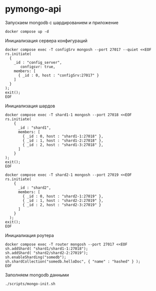 # pymongo-api

Запускаем mongodb с шардированием и приложение

```shell
docker compose up -d
```

Инициализация сервера конфигураций

```shell
docker compose exec -T configSrv mongosh --port 27017 --quiet <<EOF
rs.initiate(
  {
    _id : "config_server",
       configsvr: true,
    members: [
      { _id : 0, host : "configSrv:27017" }
    ]
  }
);
exit();
EOF
```

Инициализация шардов

```shell
docker compose exec -T shard1-1 mongosh --port 27018 <<EOF
rs.initiate(
    {
      _id : "shard1",
      members: [
        { _id : 0, host : "shard1-1:27018" },
        { _id : 1, host : "shard1-2:27018" },
        { _id : 2, host : "shard1-3:27018" },
      ]
    }
);
exit();
EOF
```

```shell
docker compose exec -T shard2-1 mongosh --port 27019 <<EOF
rs.initiate(
    {
      _id : "shard2",
      members: [
        { _id : 0, host : "shard2-1:27019" },
        { _id : 1, host : "shard2-2:27019" },
        { _id : 2, host : "shard2-3:27019" }
      ]
    }
  );
exit();
EOF
```

Инициалиация роутера

```shell
docker compose exec -T router mongosh --port 27017 <<EOF
sh.addShard( "shard1/shard1-1:27018");
sh.addShard( "shard2/shard2-2:27019");
sh.enableSharding("somedb");
sh.shardCollection("somedb.helloDoc", { "name" : "hashed" } );
EOF
```

Заполняем mongodb данными

```shell
./scripts/mongo-init.sh
```
